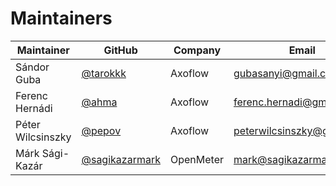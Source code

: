 # Maintainers

| Maintainer        | GitHub                                             | Company   | Email                                                           |
|-------------------|----------------------------------------------------|-----------|-----------------------------------------------------------------|
| Sándor Guba       | [@tarokkk](https://github.com/tarokkk)             | Axoflow   | [gubasanyi@gmail.com](mailto:gubasanyi@gmail.com)               |
| Ferenc Hernádi    | [@ahma](https://github.com/ahma)                   | Axoflow   | [ferenc.hernadi@gmail.com](mailto:ferenc.hernadi@gmail.com)     |
| Péter Wilcsinszky | [@pepov](https://github.com/pepov)                 | Axoflow   | [peterwilcsinszky@gmail.com](mailto:peterwilcsinszky@gmail.com) |
| Márk Sági-Kazár   | [@sagikazarmark](https://github.com/sagikazarmark) | OpenMeter | [mark@sagikazarmark.hu](mailto:mark@sagikazarmark.hu)           |
